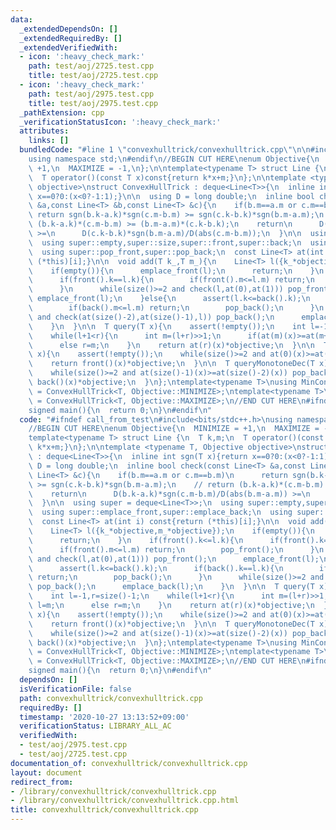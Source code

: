 ```yaml
---
data:
  _extendedDependsOn: []
  _extendedRequiredBy: []
  _extendedVerifiedWith:
  - icon: ':heavy_check_mark:'
    path: test/aoj/2725.test.cpp
    title: test/aoj/2725.test.cpp
  - icon: ':heavy_check_mark:'
    path: test/aoj/2975.test.cpp
    title: test/aoj/2975.test.cpp
  _pathExtension: cpp
  _verificationStatusIcon: ':heavy_check_mark:'
  attributes:
    links: []
  bundledCode: "#line 1 \"convexhulltrick/convexhulltrick.cpp\"\n\n#include<bits/stdc++.h>\n\
    using namespace std;\n#endif\n//BEGIN CUT HERE\nenum Objective{\n  MINIMIZE =\
    \ +1,\n  MAXIMIZE = -1,\n};\n\ntemplate<typename T> struct Line {\n  T k,m;\n\
    \  T operator()(const T x)const{return k*x+m;}\n};\n\ntemplate <typename T, Objective\
    \ objective>\nstruct ConvexHullTrick : deque<Line<T>>{\n  inline int sgn(T x){return\
    \ x==0?0:(x<0?-1:1);}\n\n  using D = long double;\n  inline bool check(const Line<T>\
    \ &a,const Line<T> &b,const Line<T> &c){\n    if(b.m==a.m or c.m==b.m)\n     \
    \ return sgn(b.k-a.k)*sgn(c.m-b.m) >= sgn(c.k-b.k)*sgn(b.m-a.m);\n    // return\
    \ (b.k-a.k)*(c.m-b.m) >= (b.m-a.m)*(c.k-b.k);\n    return\n      D(b.k-a.k)*sgn(c.m-b.m)/D(abs(b.m-a.m))\
    \ >=\n      D(c.k-b.k)*sgn(b.m-a.m)/D(abs(c.m-b.m));\n  }\n\n  using super = deque<Line<T>>;\n\
    \  using super::empty,super::size,super::front,super::back;\n  using super::emplace_front,super::emplace_back;\n\
    \  using super::pop_front,super::pop_back;\n  const Line<T> at(int i) const{return\
    \ (*this)[i];}\n\n  void add(T k_,T m_){\n    Line<T> l({k_*objective,m_*objective});\n\
    \    if(empty()){\n      emplace_front(l);\n      return;\n    }\n    if(front().k<=l.k){\n\
    \      if(front().k==l.k){\n        if(front().m<=l.m) return;\n        pop_front();\n\
    \      }\n      while(size()>=2 and check(l,at(0),at(1))) pop_front();\n     \
    \ emplace_front(l);\n    }else{\n      assert(l.k<=back().k);\n      if(back().k==l.k){\n\
    \        if(back().m<=l.m) return;\n        pop_back();\n      }\n      while(size()>=2\
    \ and check(at(size()-2),at(size()-1),l)) pop_back();\n      emplace_back(l);\n\
    \    }\n  }\n\n  T query(T x){\n    assert(!empty());\n    int l=-1,r=size()-1;\n\
    \    while(l+1<r){\n      int m=(l+r)>>1;\n      if(at(m)(x)>=at(m+1)(x)) l=m;\n\
    \      else r=m;\n    }\n    return at(r)(x)*objective;\n  }\n\n  T queryMonotoneInc(T\
    \ x){\n    assert(!empty());\n    while(size()>=2 and at(0)(x)>=at(1)(x)) pop_front();\n\
    \    return front()(x)*objective;\n  }\n\n  T queryMonotoneDec(T x){\n    assert(!empty());\n\
    \    while(size()>=2 and at(size()-1)(x)>=at(size()-2)(x)) pop_back();\n    return\
    \ back()(x)*objective;\n  }\n};\ntemplate<typename T>\nusing MinConvexHullTrick\
    \ = ConvexHullTrick<T, Objective::MINIMIZE>;\ntemplate<typename T>\nusing MaxConvexHullTrick\
    \ = ConvexHullTrick<T, Objective::MAXIMIZE>;\n//END CUT HERE\n#ifndef call_from_test\n\
    signed main(){\n  return 0;\n}\n#endif\n"
  code: "#ifndef call_from_test\n#include<bits/stdc++.h>\nusing namespace std;\n#endif\n\
    //BEGIN CUT HERE\nenum Objective{\n  MINIMIZE = +1,\n  MAXIMIZE = -1,\n};\n\n\
    template<typename T> struct Line {\n  T k,m;\n  T operator()(const T x)const{return\
    \ k*x+m;}\n};\n\ntemplate <typename T, Objective objective>\nstruct ConvexHullTrick\
    \ : deque<Line<T>>{\n  inline int sgn(T x){return x==0?0:(x<0?-1:1);}\n\n  using\
    \ D = long double;\n  inline bool check(const Line<T> &a,const Line<T> &b,const\
    \ Line<T> &c){\n    if(b.m==a.m or c.m==b.m)\n      return sgn(b.k-a.k)*sgn(c.m-b.m)\
    \ >= sgn(c.k-b.k)*sgn(b.m-a.m);\n    // return (b.k-a.k)*(c.m-b.m) >= (b.m-a.m)*(c.k-b.k);\n\
    \    return\n      D(b.k-a.k)*sgn(c.m-b.m)/D(abs(b.m-a.m)) >=\n      D(c.k-b.k)*sgn(b.m-a.m)/D(abs(c.m-b.m));\n\
    \  }\n\n  using super = deque<Line<T>>;\n  using super::empty,super::size,super::front,super::back;\n\
    \  using super::emplace_front,super::emplace_back;\n  using super::pop_front,super::pop_back;\n\
    \  const Line<T> at(int i) const{return (*this)[i];}\n\n  void add(T k_,T m_){\n\
    \    Line<T> l({k_*objective,m_*objective});\n    if(empty()){\n      emplace_front(l);\n\
    \      return;\n    }\n    if(front().k<=l.k){\n      if(front().k==l.k){\n  \
    \      if(front().m<=l.m) return;\n        pop_front();\n      }\n      while(size()>=2\
    \ and check(l,at(0),at(1))) pop_front();\n      emplace_front(l);\n    }else{\n\
    \      assert(l.k<=back().k);\n      if(back().k==l.k){\n        if(back().m<=l.m)\
    \ return;\n        pop_back();\n      }\n      while(size()>=2 and check(at(size()-2),at(size()-1),l))\
    \ pop_back();\n      emplace_back(l);\n    }\n  }\n\n  T query(T x){\n    assert(!empty());\n\
    \    int l=-1,r=size()-1;\n    while(l+1<r){\n      int m=(l+r)>>1;\n      if(at(m)(x)>=at(m+1)(x))\
    \ l=m;\n      else r=m;\n    }\n    return at(r)(x)*objective;\n  }\n\n  T queryMonotoneInc(T\
    \ x){\n    assert(!empty());\n    while(size()>=2 and at(0)(x)>=at(1)(x)) pop_front();\n\
    \    return front()(x)*objective;\n  }\n\n  T queryMonotoneDec(T x){\n    assert(!empty());\n\
    \    while(size()>=2 and at(size()-1)(x)>=at(size()-2)(x)) pop_back();\n    return\
    \ back()(x)*objective;\n  }\n};\ntemplate<typename T>\nusing MinConvexHullTrick\
    \ = ConvexHullTrick<T, Objective::MINIMIZE>;\ntemplate<typename T>\nusing MaxConvexHullTrick\
    \ = ConvexHullTrick<T, Objective::MAXIMIZE>;\n//END CUT HERE\n#ifndef call_from_test\n\
    signed main(){\n  return 0;\n}\n#endif\n"
  dependsOn: []
  isVerificationFile: false
  path: convexhulltrick/convexhulltrick.cpp
  requiredBy: []
  timestamp: '2020-10-27 13:13:52+09:00'
  verificationStatus: LIBRARY_ALL_AC
  verifiedWith:
  - test/aoj/2975.test.cpp
  - test/aoj/2725.test.cpp
documentation_of: convexhulltrick/convexhulltrick.cpp
layout: document
redirect_from:
- /library/convexhulltrick/convexhulltrick.cpp
- /library/convexhulltrick/convexhulltrick.cpp.html
title: convexhulltrick/convexhulltrick.cpp
---
```

